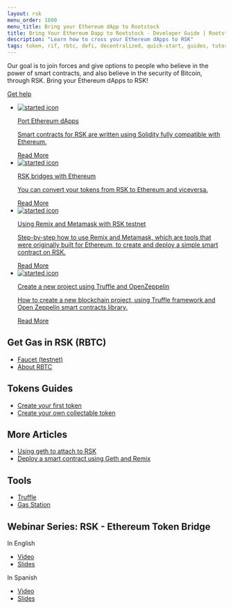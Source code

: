 ```yaml
---
layout: rsk
menu_order: 1600
menu_title: Bring your Ethereum dApp to Rootstock
title: Bring Your Ethereum Dapp to Rootstock - Developer Guide | Rootstock (RSK)
description: "Learn how to cross your Ethereum dApps to RSK"
tags: token, rif, rbtc, defi, decentralized, quick-start, guides, tutorial, networks, dapps, tools, rsk, ethereum, smart-contracts, install, get-started, how-to, mainnet, testnet, contracts, wallets, web3, crypto
---
```


Our goal is to join forces and give options to people who believe in the power of smart contracts, and also believe in the security of Bitcoin, through RSK. Bring your Ethereum dApps to RSK!

<a href="https://rootstock.io/discord/" target="_blank" class="next green-button">Get help</a>


<div class="features-list">
    <ul id="card-list" class="row">
        <li class="col-xl-6 col-md-6">
            <div class="feature-card">
                <a href="/tutorials/ethereum-devs/port-ethereum-dapps">
                <div class="icon started h-100">
                <div class="icon-cont text-center my-auto">
                <img src="/assets/img/home/5-RSK-Gas-Station.png" alt="started icon">
                </div>
                </div>
                </a><div class="content"><a href="/tutorials/ethereum-devs/port-ethereum-dapps">
                <div class="content-container">
                    <p class="card-title rsk_green">Port Ethereum dApps</p>
                    <p class="card-desc">Smart contracts for RSK are written using Solidity fully compatible with Ethereum.</p>
                </div>
                </a><div class="btn-container "><a href="/tutorials/ethereum-devs/port-ethereum-dapps">
                    </a><a class="green" href="/tutorials/ethereum-devs/port-ethereum-dapps">Read More</a>
                </div>
                </div>
            </div>
        </li>
        <li class="col-xl-6 col-md-6">
        <div class="feature-card">
            <a href="https://tokenbridge.rsk.co/" target="_blank">
            <div class="icon node h-100">
            <div class="icon-cont text-center my-auto">
            <img src="/assets/img/features/node-icon.png" alt="started icon">
            </div>
            </div>
            </a><div class="content"><a href="https://tokenbridge.rsk.co/" target="_blank">
            <div class="content-container">
                <p class="card-title rsk_green">RSK bridges with Ethereum</p>
                <p class="card-desc">You can convert your tokens from RSK to Ethereum and viceversa.</p>
            </div>
            </a><div class="btn-container"><a href="https://tokenbridge.rsk.co/" target="_blank">
                </a><a class="green" href="https://tokenbridge.rsk.co/" target="_blank">Read More</a>
            </div>
            </div>
        </div>
        </li>
        <li class="col-xl-6 col-md-6">
        <div class="feature-card">
            <a href="/tutorials/ethereum-devs/remix-and-metamask-with-rsk-testnet">
            <div class="icon smart h-100">
            <div class="icon-cont text-center my-auto">
            <img src="/assets/img/features/contract-icon.png" alt="started icon">
            </div>
            </div>
            </a><div class="content two-line-title-content"><a href="/tutorials/ethereum-devs/remix-and-metamask-with-rsk-testnet">
            <div class="content-container">
                <p class="card-title rsk_green">Using Remix and Metamask with RSK testnet</p>
                <p class="card-desc">Step-by-step how to use Remix and Metamask, which are tools that were originally built for Ethereum, to create and deploy a simple smart contract on RSK.</p>
            </div>
            </a><div class="btn-container"><a href="/tutorials/ethereum-devs/remix-and-metamask-with-rsk-testnet">
                </a><a class="green" href="/tutorials/ethereum-devs/remix-and-metamask-with-rsk-testnet">Read More</a>
            </div>
            </div>
        </div>
        </li>
        <li class="col-xl-6 col-md-6">
        <div class="feature-card">
            <a href="/tutorials/ethereum-devs/setup-truffle-oz">
            <div class="icon rif h-100">
            <div class="icon-cont text-center my-auto">
            <img src="/assets/img/home/6-Truffle.png" alt="started icon">
            </div>
            </div>
            </a><div class="content"><a href="/tutorials/ethereum-devs/setup-truffle-oz">
            <div class="content-container">
                <p class="card-title rsk_green">Create a new project using Truffle and OpenZeppelin</p>
                <p class="card-desc">How to create a new blockchain project, using Truffle framework and Open Zeppelin smart contracts library.</p>
            </div>
            </a><div class="btn-container"><a href="/tutorials/ethereum-devs/setup-truffle-oz">
                </a><a class="green" href="/tutorials/ethereum-devs/setup-truffle-oz">Read More</a>
            </div>
            </div>
        </div>
        </li>
    </ul>
</div>

<h2>Get Gas in RSK (RBTC)</h2>

- [Faucet (testnet)](https://faucet.rsk.co/)
- [About RBTC](/rsk/rbtc)


<h2>Tokens Guides</h2>

- [Create your first token](/tutorials/tokens/create-a-token)
- [Create your own collectable token](/tutorials/tokens/create-a-collectable-token)

<h2>More Articles</h2>

- [Using geth to attach to RSK](/tutorials/ethereum-devs/geth-attach-local-node)
- [Deploy a smart contract using Geth and Remix](/tutorials/ethereum-devs/geth-attach-deploy-smart-contract)

<h2>Tools</h2>

- [Truffle](/tools/truffle)
- [Gas Station](http://rskgasstation.info)

<h2>Webinar Series: RSK - Ethereum Token Bridge</h2>

In English

- [Video](https://www.youtube.com/watch?v=3ZOvpLE3MvM&feature=youtu.be)
- [Slides](https://www.slideshare.net/PedroPrete/webinar-in-english-for-the-token-bridge-between-rsk-and-ethereum)

In Spanish

- [Video](https://www.youtube.com/watch?v=6a4KD2CElQY&feature=youtu.be)
- [Slides](https://www.slideshare.net/PedroPrete/webinar-en-espaol-del-token-bridge-entre-rsk-y-ethereum)